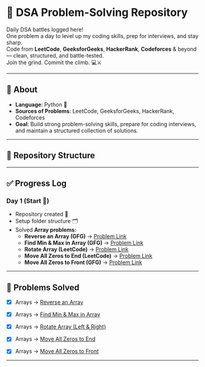 # 🚀 DSA Problem-Solving Repository

Daily DSA battles logged here!  
One problem a day to level up my coding skills, prep for interviews, and stay sharp.  
Code from **LeetCode**, **GeeksforGeeks**, **HackerRank**, **Codeforces** & beyond — clean, structured, and battle-tested.  
Join the grind. Commit the climb. 💻⚔️  

---

## 📌 About
- **Language**: Python 🐍  
- **Sources of Problems**: LeetCode, GeeksforGeeks, HackerRank, Codeforces  
- **Goal**: Build strong problem-solving skills, prepare for coding interviews, and maintain a structured collection of solutions.

---

## 📂 Repository Structure


---

## ✅ Progress Log

### Day 1 (Start 🚀)
- Repository created 🎉  
- Setup folder structure 🗂️  
- Solved **Array problems**:
  - **Reverse an Array (GFG)** → [Problem Link](https://www.geeksforgeeks.org/dsa/program-to-reverse-an-array/)  
  - **Find Min & Max in Array (GFG)** → [Problem Link](https://www.geeksforgeeks.org/maximum-and-minimum-in-an-array/)  
  - **Rotate Array (LeetCode)** → [Problem Link](https://leetcode.com/problems/rotate-array/)  
  - **Move All Zeros to End (LeetCode)** → [Problem Link](https://leetcode.com/problems/move-zeroes/)  
  - **Move All Zeros to Front (GFG)** → [Problem Link](https://www.geeksforgeeks.org/move-zeroes-front-array/)  

---

## 📖 Problems Solved
- [x] Arrays → [Reverse an Array](Arrays/reverse_array.py)  
- [x] Arrays → [Find Min & Max in Array](Arrays/min_max_array.py)  
- [x] Arrays → [Rotate Array (Left & Right)](Arrays/rotate_array.py)  
- [x] Arrays → [Move All Zeros to End](Arrays/move_zeros_end.py)  
- [x] Arrays → [Move All Zeros to Front](Arrays/move_zeros_front.py)  


---


